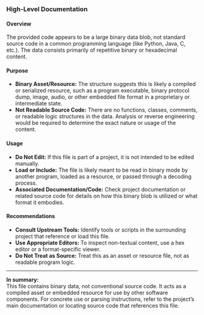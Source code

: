 ### High-Level Documentation

#### Overview

The provided code appears to be a large binary data blob, not standard source code in a common programming language (like Python, Java, C, etc.). The data consists primarily of repetitive binary or hexadecimal content.

#### Purpose

- **Binary Asset/Resource:** The structure suggests this is likely a compiled or serialized resource, such as a program executable, binary protocol dump, image, audio, or other embedded file format in a proprietary or intermediate state.
- **Not Readable Source Code:** There are no functions, classes, comments, or readable logic structures in the data. Analysis or reverse engineering would be required to determine the exact nature or usage of the content.

#### Usage

- **Do Not Edit:** If this file is part of a project, it is not intended to be edited manually.
- **Load or Include:** The file is likely meant to be read in binary mode by another program, loaded as a resource, or passed through a decoding process.
- **Associated Documentation/Code:** Check project documentation or related source code for details on how this binary blob is utilized or what format it embodies.

#### Recommendations

- **Consult Upstream Tools:** Identify tools or scripts in the surrounding project that reference or load this file.
- **Use Appropriate Editors:** To inspect non-textual content, use a hex editor or a format-specific viewer.
- **Do Not Treat as Source:** Treat this as an asset or resource file, not as readable program logic.

---

**In summary:**  
This file contains binary data, not conventional source code. It acts as a compiled asset or embedded resource for use by other software components. For concrete use or parsing instructions, refer to the project’s main documentation or locating source code that references this file.